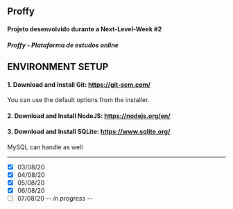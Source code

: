 ## Proffy

#### Projeto desenvolvido durante a Next-Level-Week #2 
#### _Proffy - Plataforma de estudos online_

## ENVIRONMENT SETUP

#### 1. Download and Install Git: https://git-scm.com/
You can use the default options from the installer.

#### 2. Download and Install NodeJS: https://nodejs.org/en/
 
#### 3. Download and Install SQLite: https://www.sqlite.org/
MySQL can handle as well

-----------

- [x] 03/08/20
- [x] 04/08/20
- [x] 05/08/20
- [x] 06/08/20 
- [ ] 07/08/20 _-- in progress --_
